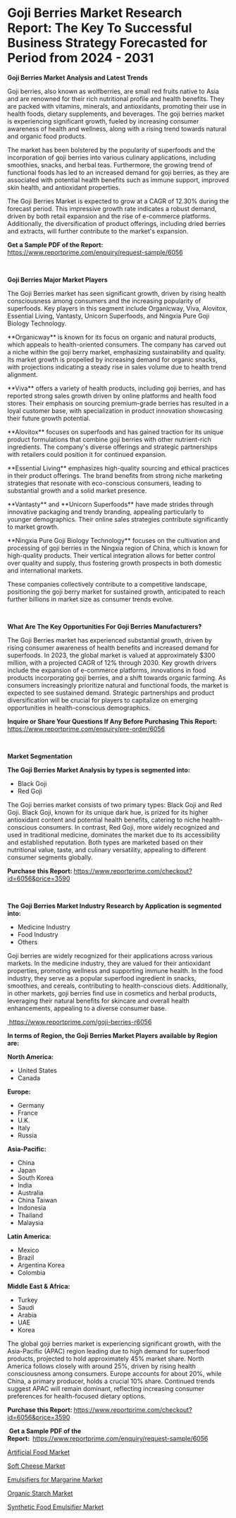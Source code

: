 <p><h1>Goji Berries Market Research Report: The Key To Successful Business Strategy Forecasted for Period from 2024 - 2031</h1></p><p><strong>Goji Berries Market Analysis and Latest Trends</strong></p>
<p><p>Goji berries, also known as wolfberries, are small red fruits native to Asia and are renowned for their rich nutritional profile and health benefits. They are packed with vitamins, minerals, and antioxidants, promoting their use in health foods, dietary supplements, and beverages. The goji berries market is experiencing significant growth, fueled by increasing consumer awareness of health and wellness, along with a rising trend towards natural and organic food products.</p><p>The market has been bolstered by the popularity of superfoods and the incorporation of goji berries into various culinary applications, including smoothies, snacks, and herbal teas. Furthermore, the growing trend of functional foods has led to an increased demand for goji berries, as they are associated with potential health benefits such as immune support, improved skin health, and antioxidant properties.</p><p>The Goji Berries Market is expected to grow at a CAGR of 12.30% during the forecast period. This impressive growth rate indicates a robust demand, driven by both retail expansion and the rise of e-commerce platforms. Additionally, the diversification of product offerings, including dried berries and extracts, will further contribute to the market's expansion.</p></p>
<p><strong>Get a Sample PDF of the Report:&nbsp;</strong> <a href="https://www.reportprime.com/enquiry/request-sample/6056?utm_campaign=1138&utm_medium=2&utm_source=Github&utm_content=ia&utm_term=10102024&utm_id=goji-berries">https://www.reportprime.com/enquiry/request-sample/6056</a></p>
<p>&nbsp;</p>
<p><strong>Goji Berries Major Market Players</strong></p>
<p><p>The Goji Berries market has seen significant growth, driven by rising health consciousness among consumers and the increasing popularity of superfoods. Key players in this segment include Organicway, Viva, Alovitox, Essential Living, Vantasty, Unicorn Superfoods, and Ningxia Pure Goji Biology Technology.</p><p>**Organicway** is known for its focus on organic and natural products, which appeals to health-oriented consumers. The company has carved out a niche within the goji berry market, emphasizing sustainability and quality. Its market growth is propelled by increasing demand for organic snacks, with projections indicating a steady rise in sales volume due to health trend alignment.</p><p>**Viva** offers a variety of health products, including goji berries, and has reported strong sales growth driven by online platforms and health food stores. Their emphasis on sourcing premium-grade berries has resulted in a loyal customer base, with specialization in product innovation showcasing their future growth potential.</p><p>**Alovitox** focuses on superfoods and has gained traction for its unique product formulations that combine goji berries with other nutrient-rich ingredients. The company's diverse offerings and strategic partnerships with retailers could position it for continued expansion.</p><p>**Essential Living** emphasizes high-quality sourcing and ethical practices in their product offerings. The brand benefits from strong niche marketing strategies that resonate with eco-conscious consumers, leading to substantial growth and a solid market presence.</p><p>**Vantasty** and **Unicorn Superfoods** have made strides through innovative packaging and trendy branding, appealing particularly to younger demographics. Their online sales strategies contribute significantly to market growth.</p><p>**Ningxia Pure Goji Biology Technology** focuses on the cultivation and processing of goji berries in the Ningxia region of China, which is known for high-quality products. Their vertical integration allows for better control over quality and supply, thus fostering growth prospects in both domestic and international markets.</p><p>These companies collectively contribute to a competitive landscape, positioning the goji berry market for sustained growth, anticipated to reach further billions in market size as consumer trends evolve.</p></p>
<p>&nbsp;</p>
<p><strong>What Are The Key Opportunities For Goji Berries Manufacturers?</strong></p>
<p><p>The Goji Berries market has experienced substantial growth, driven by rising consumer awareness of health benefits and increased demand for superfoods. In 2023, the global market is valued at approximately $300 million, with a projected CAGR of 12% through 2030. Key growth drivers include the expansion of e-commerce platforms, innovations in food products incorporating goji berries, and a shift towards organic farming. As consumers increasingly prioritize natural and functional foods, the market is expected to see sustained demand. Strategic partnerships and product diversification will be crucial for players to capitalize on emerging opportunities in health-conscious demographics.</p></p>
<p><strong>Inquire or Share Your Questions If Any Before Purchasing This Report:</strong> <a href="https://www.reportprime.com/enquiry/pre-order/6056?utm_campaign=1138&utm_medium=2&utm_source=Github&utm_content=ia&utm_term=10102024&utm_id=goji-berries">https://www.reportprime.com/enquiry/pre-order/6056</a></p>
<p>&nbsp;</p>
<p><strong>Market Segmentation</strong></p>
<p><strong>The Goji Berries Market Analysis by types is segmented into:</strong></p>
<p><ul><li>Black Goji</li><li>Red Goji</li></ul></p>
<p><p>The Goji berries market consists of two primary types: Black Goji and Red Goji. Black Goji, known for its unique dark hue, is prized for its higher antioxidant content and potential health benefits, catering to niche health-conscious consumers. In contrast, Red Goji, more widely recognized and used in traditional medicine, dominates the market due to its accessibility and established reputation. Both types are marketed based on their nutritional value, taste, and culinary versatility, appealing to different consumer segments globally.</p></p>
<p><strong>Purchase this Report:&nbsp;</strong><a href="https://www.reportprime.com/checkout?id=6056&price=3590&utm_campaign=1138&utm_medium=2&utm_source=Github&utm_content=ia&utm_term=10102024&utm_id=goji-berries">https://www.reportprime.com/checkout?id=6056&price=3590</a></p>
<p>&nbsp;</p>
<p><strong>The Goji Berries Market Industry Research by Application is segmented into:</strong></p>
<p><ul><li>Medicine Industry</li><li>Food Industry</li><li>Others</li></ul></p>
<p><p>Goji berries are widely recognized for their applications across various markets. In the medicine industry, they are valued for their antioxidant properties, promoting wellness and supporting immune health. In the food industry, they serve as a popular superfood ingredient in snacks, smoothies, and cereals, contributing to health-conscious diets. Additionally, in other markets, goji berries find use in cosmetics and herbal products, leveraging their natural benefits for skincare and overall health enhancements, appealing to a diverse consumer base.</p></p>
<p><a href="https://www.reportprime.com/goji-berries-r6056?utm_campaign=1138&utm_medium=2&utm_source=Github&utm_content=ia&utm_term=10102024&utm_id=goji-berries">&nbsp;https://www.reportprime.com/goji-berries-r6056</a></p>
<p><strong>In terms of Region, the Goji Berries Market Players available by Region are:</strong></p>
<p>
    <p> <strong> North America: </strong>
        <ul>
            <li>United States</li>
            <li>Canada</li>
        </ul>
        </p> 
    <p> <strong> Europe: </strong>
        <ul>
            <li>Germany</li>
            <li>France</li>
            <li>U.K.</li>
            <li>Italy</li>
            <li>Russia</li>
        </ul>
        </p> 
    <p> <strong> Asia-Pacific: </strong>
        <ul>
            <li>China</li>
            <li>Japan</li>
            <li>South Korea</li>
            <li>India</li>
            <li>Australia</li>
            <li>China Taiwan</li>
            <li>Indonesia</li>
            <li>Thailand</li>
            <li>Malaysia</li>
        </ul>
        </p> 
    <p> <strong> Latin America: </strong>
        <ul>
            <li>Mexico</li>
            <li>Brazil</li>
            <li>Argentina Korea</li>
            <li>Colombia</li>
        </ul>
        </p> 
    <p> <strong> Middle East & Africa: </strong>
        <ul>
            <li>Turkey</li>
            <li>Saudi</li>
            <li>Arabia</li>
            <li>UAE</li>
            <li>Korea</li>
        </ul>
    </p>
    </p>
<p><p>The global goji berries market is experiencing significant growth, with the Asia-Pacific (APAC) region leading due to high demand for superfood products, projected to hold approximately 45% market share. North America follows closely with around 25%, driven by rising health consciousness among consumers. Europe accounts for about 20%, while China, a primary producer, holds a crucial 10% share. Continued trends suggest APAC will remain dominant, reflecting increasing consumer preferences for health-focused dietary options.</p></p>
<p><strong>Purchase this Report: </strong><a href="https://www.reportprime.com/checkout?id=6056&price=3590&utm_campaign=1138&utm_medium=2&utm_source=Github&utm_content=ia&utm_term=10102024&utm_id=goji-berries">https://www.reportprime.com/checkout?id=6056&price=3590</a></p>
<p>&nbsp;<strong>Get a Sample PDF of the Report:&nbsp;&nbsp;</strong><a href="https://www.reportprime.com/enquiry/request-sample/6056?utm_campaign=1138&utm_medium=2&utm_source=Github&utm_content=ia&utm_term=10102024&utm_id=goji-berries">https://www.reportprime.com/enquiry/request-sample/6056</a></p>
<p><strong></strong></p>
<p><p><a href="https://www.linkedin.com/pulse/trends-global-artificial-food-market-forecast-analysis-2024-ta2nf?utm_campaign=1138&utm_medium=2&utm_source=Github&utm_content=ia&utm_term=10102024&utm_id=goji-berries">Artificial Food Market</a></p><p><a href="https://github.com/cecilahoi7/Market-Research-Report-List-1/blob/main/soft-cheese-market.md?utm_campaign=1138&utm_medium=2&utm_source=Github&utm_content=ia&utm_term=10102024&utm_id=goji-berries">Soft Cheese Market</a></p><p><a href="https://issuu.com/reportprime-2/docs/emulsifiers-for-margarine-market-si_2401276b7fa936?utm_campaign=1138&utm_medium=2&utm_source=Github&utm_content=ia&utm_term=10102024&utm_id=goji-berries">Emulsifiers for Margarine Market</a></p><p><a href="https://www.linkedin.com/pulse/global-organic-starch-market-opportunities-challenges2024-2031-4ummf?utm_campaign=1138&utm_medium=2&utm_source=Github&utm_content=ia&utm_term=10102024&utm_id=goji-berries">Organic Starch Market</a></p><p><a href="https://issuu.com/reportprime-2/docs/synthetic-food-emulsifier-market-si_f5bebfa39bd4fc?utm_campaign=1138&utm_medium=2&utm_source=Github&utm_content=ia&utm_term=10102024&utm_id=goji-berries">Synthetic Food Emulsifier Market</a></p></p>